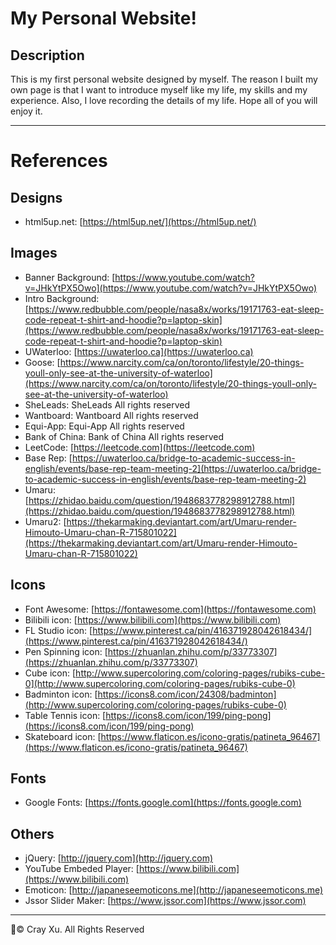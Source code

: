# My Personal Website!
## Description
This is my first personal website designed by myself. The reason I built my own page is that I want to introduce myself like my life, my skills and my experience. Also, I love recording the details of my life. Hope all of you will enjoy it. 

---
# References
## Designs
* html5up.net: [https://html5up.net/](https://html5up.net/)
## Images
* Banner Background: [https://www.youtube.com/watch?v=JHkYtPX5Owo](https://www.youtube.com/watch?v=JHkYtPX5Owo)
* Intro Background: [https://www.redbubble.com/people/nasa8x/works/19171763-eat-sleep-code-repeat-t-shirt-and-hoodie?p=laptop-skin](https://www.redbubble.com/people/nasa8x/works/19171763-eat-sleep-code-repeat-t-shirt-and-hoodie?p=laptop-skin)
* UWaterloo: [https://uwaterloo.ca](https://uwaterloo.ca)
* Goose: [https://www.narcity.com/ca/on/toronto/lifestyle/20-things-youll-only-see-at-the-university-of-waterloo](https://www.narcity.com/ca/on/toronto/lifestyle/20-things-youll-only-see-at-the-university-of-waterloo)
* SheLeads: SheLeads All rights reserved
* Wantboard: Wantboard All rights reserved
* Equi-App: Equi-App All rights reserved
* Bank of China: Bank of China All rights reserved
* LeetCode: [https://leetcode.com](https://leetcode.com)
* Base Rep: [https://uwaterloo.ca/bridge-to-academic-success-in-english/events/base-rep-team-meeting-2](https://uwaterloo.ca/bridge-to-academic-success-in-english/events/base-rep-team-meeting-2)
* Umaru: [https://zhidao.baidu.com/question/1948683778298912788.html](https://zhidao.baidu.com/question/1948683778298912788.html)
* Umaru2: [https://thekarmaking.deviantart.com/art/Umaru-render-Himouto-Umaru-chan-R-715801022](https://thekarmaking.deviantart.com/art/Umaru-render-Himouto-Umaru-chan-R-715801022)
## Icons
* Font Awesome: [https://fontawesome.com](https://fontawesome.com)
* Bilibili icon: [https://www.bilibili.com](https://www.bilibili.com)
* FL Studio icon: [https://www.pinterest.ca/pin/416371928042618434/](https://www.pinterest.ca/pin/416371928042618434/)
* Pen Spinning icon: [https://zhuanlan.zhihu.com/p/33773307](https://zhuanlan.zhihu.com/p/33773307)
* Cube icon: [http://www.supercoloring.com/coloring-pages/rubiks-cube-0](http://www.supercoloring.com/coloring-pages/rubiks-cube-0)
* Badminton icon: [https://icons8.com/icon/24308/badminton](http://www.supercoloring.com/coloring-pages/rubiks-cube-0)
* Table Tennis icon: [https://icons8.com/icon/199/ping-pong](https://icons8.com/icon/199/ping-pong)
* Skateboard icon: [https://www.flaticon.es/icono-gratis/patineta_96467](https://www.flaticon.es/icono-gratis/patineta_96467)
## Fonts
* Google Fonts: [https://fonts.google.com](https://fonts.google.com)
## Others
* jQuery: [http://jquery.com](http://jquery.com)
* YouTube Embeded Player: [https://www.bilibili.com](https://www.bilibili.com)
* Emoticon: [http://japaneseemoticons.me](http://japaneseemoticons.me)
* Jssor Slider Maker: [https://www.jssor.com](https://www.jssor.com)
  
---
:pencil:© Cray Xu. All Rights Reserved
